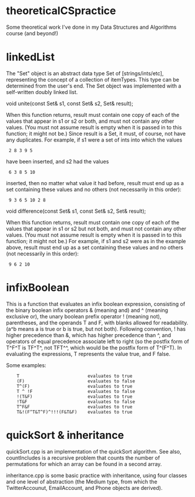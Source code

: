 # theoreticalCSpractice
Some theoretical work I've done in my Data Structures and Algorithms course (and beyond!)

# linkedList
The "Set" object is an abstract data type Set of [strings/ints/etc], representing the concept of a collection of itemTypes. 
This type can be determined from the user's end. The Set object was implemented with a self-written doubly linked list.

void unite(const Set& s1, const Set& s2, Set& result);

When this function returns, result must contain one copy of each of the values that appear in s1 or s2 or both, and must not contain any other values. (You must not assume result is empty when it is passed in to this function; it might not be.) Since result is a Set, it must, of course, not have any duplicates. For example, if s1 were a set of ints into which the values

     2 8 3 9 5
have been inserted, and s2 had the values

     6 3 8 5 10
inserted, then no matter what value it had before, result must end up as a set containing these values and no others (not necessarily in this order):

     9 3 6 5 10 2 8
     
   
void difference(const Set& s1, const Set& s2, Set& result);

When this function returns, result must contain one copy of each of the values that appear in s1 or s2 but not both, and must not contain any other values. (You must not assume result is empty when it is passed in to this function; it might not be.) For example, if s1 and s2 were as in the example above, result must end up as a set containing these values and no others (not necessarily in this order):

     9 6 2 10

# infixBoolean 
This is a function that evaluates an infix boolean expression, consisting of the binary boolean infix operators & (meaning and) and ^ (meaning exclusive or), the unary boolean prefix operator ! (meaning not), parentheses, and the operands T and F, with blanks allowed for readability. (a^b means a is true or b is true, but not both). Following convention, ! has higher precedence than &, which has higher precedence than ^, and operators of equal precedence associate left to right (so the postfix form of T^F^T is TF^T^, not TFT^^, which would be the postfix form of T^(F^T). In evaluating the expressions, T represents the value true, and F false.

Some examples:

        T                          evaluates to true
        (F)                        evaluates to false
        T^(F)                      evaluates to true
        T ^ !F                     evaluates to false
        !(T&F)                     evaluates to true
        !T&F                       evaluates to false
        T^F&F                      evaluates to true
        T&!(F^T&T^F)^!!!(F&T&F)    evaluates to true

# quickSort & inheritance
quickSort.cpp is an implementation of the quickSort algorithm. See also, countIncludes is a recursive problem that counts the number of permutations for which an array can be found in a second array.

inheritance.cpp is some basic practice with inheritance, using four classes and one level of abstraction (the Medium type, from which the TwitterAccounut, EmailAccount, and Phone objects are derived).
